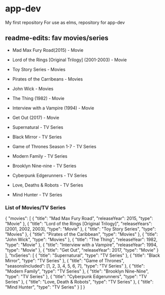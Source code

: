 # app-dev
My first repository
For use as elms, repository for app-dev

## **readme-edits: fav movies/series**
- Mad Max Fury Road(2015) - Movie
- Lord of the Rings [Original Trilogy] (2001-2003) - Movie
- Toy Story Series - Movies
- Pirates of the Carribeans - Movies
- John Wick - Movies
- The Thing (1982) - Movie
- Interview with a Vampire (1994) - Movie
- Get Out (2017) - Movie

- Supernatural - TV Series
- Black Mirror - TV Series
- Game of Thrones Season 1-7 - TV Series
- Modern Family - TV Series
- Brooklyn Nine-nine - TV Series
- Cyberpunk Edgerunners - TV Series
- Love, Deaths & Robots - TV Series
- Mind Hunter - TV Series

### **List of Movies/TV Series**
{
  "movies": [
    {
      "title": "Mad Max Fury Road",
      "releaseYear": 2015,
      "type": "Movie"
    },
    {
      "title": "Lord of the Rings [Original Trilogy]",
      "releaseYears": [2001, 2002, 2003],
      "type": "Movie"
    },
    {
      "title": "Toy Story Series",
      "type": "Movies"
    },
    {
      "title": "Pirates of the Caribbean",
      "type": "Movies"
    },
    {
      "title": "John Wick",
      "type": "Movies"
    },
    {
      "title": "The Thing",
      "releaseYear": 1982,
      "type": "Movie"
    },
    {
      "title": "Interview with a Vampire",
      "releaseYear": 1994,
      "type": "Movie"
    },
    {
      "title": "Get Out",
      "releaseYear": 2017,
      "type": "Movie"
    }
  ],
  "tvSeries": [
    {
      "title": "Supernatural",
      "type": "TV Series"
    },
    {
      "title": "Black Mirror",
      "type": "TV Series"
    },
    {
      "title": "Game of Thrones",
      "seasonsIncluded": [1, 2, 3, 4, 5, 6, 7],
      "type": "TV Series"
    },
    {
      "title": "Modern Family",
      "type": "TV Series"
    },
    {
      "title": "Brooklyn Nine-Nine",
      "type": "TV Series"
    },
    {
      "title": "Cyberpunk Edgerunners",
      "type": "TV Series"
    },
    {
      "title": "Love, Death & Robots",
      "type": "TV Series"
    },
    {
      "title": "Mind Hunter",
      "type": "TV Series"
    }
  ]
}
